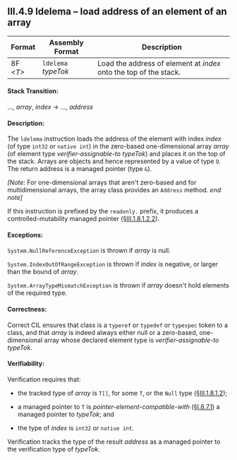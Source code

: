 ## III.4.9 ldelema &ndash; load address of an element of an array

 | Format | Assembly Format | Description
 | ---- | ---- | ----
 | 8F _\<T\>_ | `ldelema` _typeTok_ | Load the address of element at _index_ onto the top of the stack.

#### Stack Transition:

&hellip;, _array_, _index_ &rarr; &hellip;, _address_

#### Description:

The `ldelema` instruction loads the address of the element with index _index_ (of type `int32` or `native int`) in the zero-based one-dimensional array _array_ (of element type *verifier-assignable-to* _typeTok_) and places it on the top of the stack. Arrays are objects and hence represented by a value of type `O`. The return address is a managed pointer (type `&`).

_[Note:_ For one-dimensional arrays that aren't zero-based and for multidimensional arrays, the array class provides an `Address` method. _end note]_

If this instruction is prefixed by the `readonly.` prefix, it produces a controlled-mutability managed pointer (§[III.1.8.1.2.2](iii.1.8.1.2.2-controlled-mutability-managed-pointers.md)).

#### Exceptions:

`System.NullReferenceException` is thrown if _array_ is null.

`System.IndexOutOfRangeException` is thrown if _index_ is negative, or larger than the bound of _array_.

`System.ArrayTypeMismatchException` is thrown if _array_ doesn't hold elements of the required type.

#### Correctness:

Correct CIL ensures that class is a `typeref` or `typedef` or `typespec` token to a class, and that _array_ is indeed always either null or a zero-based, one-dimensional array whose declared element type is *verifier-assignable-to* _typeTok_.

#### Verifiability:

Verification requires that:

 * the tracked type of _array_ is `T[]`, for some `T`, or the `Null` type (§[III.1.8.1.2](iii.1.8.1.2-verification-type-system.md));

 * a managed pointer to `T` is *pointer-element-compatible-with* (§[I.8.7.1](i.8.7.1-assignment-compatibility-for-signature-types.md)) a managed pointer to _typeTok_; and

 * the type of _index_ is `int32` or `native int`.

Verification tracks the type of the result _address_ as a managed pointer to the verification type of _typeTok_.
